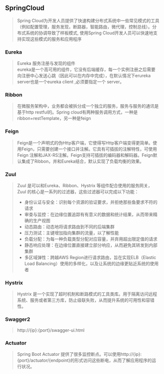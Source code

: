## SpringCloud
> Spring Cloud为开发人员提供了快速构建分布式系统中一些常见模式的工具（例如配置管理，服务发现，断路器，智能路由，微代理，控制总线）。分布式系统的协调导致了样板模式, 使用Spring Cloud开发人员可以快速地支持实现这些模式的服务和应用程序

### Eureka
> Eureka 服务注册与发现的组件  
> eureka是一个高可用的组件，它没有后端缓存，每一个实例注册之后需要向注册中心发送心跳（因此可以在内存中完成），在默认情况下erureka server也是一个eureka client ,必须要指定一个 server。  


### Ribbon
> 在微服务架构中，业务都会被拆分成一个独立的服务，服务与服务的通讯是基于http restful的。Spring cloud有两种服务调用方式，一种是ribbon+restTemplate，另一种是feign


### Feign
> Feign是一个声明式的伪Http客户端，它使得写Http客户端变得更简单。使用Feign，只需要创建一个接口并注解。它具有可插拔的注解特性，可使用Feign 注解和JAX-RS注解。Feign支持可插拔的编码器和解码器。Feign默认集成了Ribbon，并和Eureka结合，默认实现了负载均衡的效果。


### Zuul
> Zuul 是可以和Eureka、Ribbon、Hystrix 等组件配合使用的服务网关，Zuul 的核心是一系列的过滤器，这些过滤器可以完成以下功能：
> - 身份认证与安全：识别每个资源的验证要求，并拒绝那些鱼要求不符的请求
> - 审查与监控：在边缘位置追踪有有意义的数据和统计结果，从而带来精确的生产视图
> - 动态路由：动态地将请求路由到不同的后端集群
> - 压力测试：主键增加指向集群的流量，以了解性能
> - 负载分配：为每一种负载类型分配对应容量，并弃用超出限定值的请求
> - 静态响应处理：在边缘位置直接建立部分响应，从而避免其转发到内部集群
> - 多区域弹性：跨越AWS Region进行请求路由，旨在实现ELB（Elastic Load Balancing）使用的多样化，以及让系统的边缘更贴近系统的使用者

### Hystrix
> Hystrix 是一个实现了超时机制和断路模式的工具类库。用于隔离访问远程系统、服务或者第三方库，防止级联失败，从而提升系统的可用性和容错性。

### Swagger2
> http://{ip}:{port}/swagger-ui.html

### Actuator
> Spring Boot Actuator 提供了很多监控断点。可以使用http://{ip}:{port}/actuator/{endpoint}的形式访问这些断电，从而了解应用程序的运行状况。


